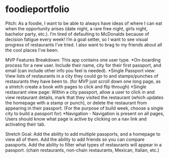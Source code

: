 # foodieportfolio
Pitch: As a foodie, I want to be able to always have ideas of where I can eat when the opportunity arises (date night, a rare free night, girls night, bachelor party, etc.). I’m tired of defaulting to McDonalds because of decision fatigue every week!  I’m a goal setter, so I want to see visual progress of restaurants I’ve tried. I also want to brag to my friends about all the cool places I’ve been. 

MVP Features Breakdown:
This app contains one user type.
*On-boarding process for a new user. Include their name, city for their first passport, and email (can include other info you feel is needed). 
*Single Passport view: View lists of restaurants in a city they could go to and stamps/punches of restaurants they have been to. (for MVP just scroll down one long page, as a stretch create a book with pages to click and flip through)
*Single restaurant view page:  Within a city passport, allow a user to click in and view restaurant details, mark that they visited the restaurant (which updates the homepage with a stamp or punch), or delete the restaurant from appearing in their passport. 
(For the purpose of build week, choose a single city to build a passport for) 
*Navigation - Navigation is present on all pages, Users should know what page is active by clicking on a nav link and activating their tab.

Stretch Goal: Add the ability to add multiple passports, and a homepage to view all of them. Add the ability to add friends so you can compare passports. Add the ability to filter what types of restaurants will appear in a passport. (chain restaurants, non-chain restaurants, Mexican, Italian, etc.) 

